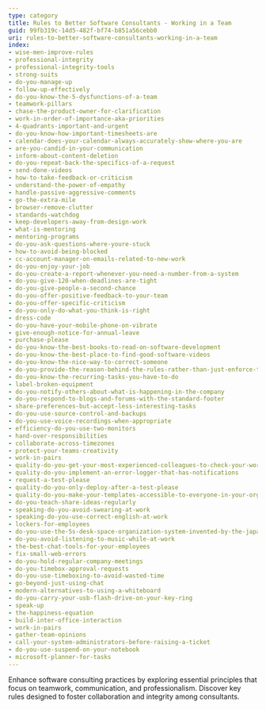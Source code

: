 ```yaml
---
type: category
title: Rules to Better Software Consultants - Working in a Team
guid: 99fb319c-14d5-482f-bf74-b851a56cebb0
uri: rules-to-better-software-consultants-working-in-a-team
index:
- wise-men-improve-rules
- professional-integrity
- professional-integrity-tools
- strong-suits
- do-you-manage-up
- follow-up-effectively
- do-you-know-the-5-dysfunctions-of-a-team
- teamwork-pillars
- chase-the-product-owner-for-clarification
- work-in-order-of-importance-aka-priorities
- 4-quadrants-important-and-urgent
- do-you-know-how-important-timesheets-are
- calendar-does-your-calendar-always-accurately-show-where-you-are
- are-you-candid-in-your-communication
- inform-about-content-deletion
- do-you-repeat-back-the-specifics-of-a-request
- send-done-videos
- how-to-take-feedback-or-criticism
- understand-the-power-of-empathy
- handle-passive-aggressive-comments
- go-the-extra-mile
- browser-remove-clutter
- standards-watchdog
- keep-developers-away-from-design-work
- what-is-mentoring
- mentoring-programs
- do-you-ask-questions-where-youre-stuck
- how-to-avoid-being-blocked
- cc-account-manager-on-emails-related-to-new-work
- do-you-enjoy-your-job
- do-you-create-a-report-whenever-you-need-a-number-from-a-system
- do-you-give-120-when-deadlines-are-tight
- do-you-give-people-a-second-chance
- do-you-offer-positive-feedback-to-your-team
- do-you-offer-specific-criticism
- do-you-only-do-what-you-think-is-right
- dress-code
- do-you-have-your-mobile-phone-on-vibrate
- give-enough-notice-for-annual-leave
- purchase-please
- do-you-know-the-best-books-to-read-on-software-development
- do-you-know-the-best-place-to-find-good-software-videos
- do-you-know-the-nice-way-to-correct-someone
- do-you-provide-the-reason-behind-the-rules-rather-than-just-enforce-them
- do-you-know-the-recurring-tasks-you-have-to-do
- label-broken-equipment
- do-you-notify-others-about-what-is-happening-in-the-company
- do-you-respond-to-blogs-and-forums-with-the-standard-footer
- share-preferences-but-accept-less-interesting-tasks
- do-you-use-source-control-and-backups
- do-you-use-voice-recordings-when-appropriate
- efficiency-do-you-use-two-monitors
- hand-over-responsibilities
- collaborate-across-timezones
- protect-your-teams-creativity
- work-in-pairs
- quality-do-you-get-your-most-experienced-colleagues-to-check-your-work
- quality-do-you-implement-an-error-logger-that-has-notifications
- request-a-test-please
- quality-do-you-only-deploy-after-a-test-please
- quality-do-you-make-your-templates-accessible-to-everyone-in-your-organisation
- do-you-teach-share-ideas-regularly
- speaking-do-you-avoid-swearing-at-work
- speaking-do-you-use-correct-english-at-work
- lockers-for-employees
- do-you-use-the-5s-desk-space-organization-system-invented-by-the-japanese
- do-you-avoid-listening-to-music-while-at-work
- the-best-chat-tools-for-your-employees
- fix-small-web-errors
- do-you-hold-regular-company-meetings
- do-you-timebox-approval-requests
- do-you-use-timeboxing-to-avoid-wasted-time
- go-beyond-just-using-chat
- modern-alternatives-to-using-a-whiteboard
- do-you-carry-your-usb-flash-drive-on-your-key-ring
- speak-up
- the-happiness-equation
- build-inter-office-interaction
- work-in-pairs
- gather-team-opinions
- call-your-system-administrators-before-raising-a-ticket
- do-you-use-suspend-on-your-notebook
- microsoft-planner-for-tasks
---
```


Enhance software consulting practices by exploring essential principles that focus on teamwork, communication, and professionalism. Discover key rules designed to foster collaboration and integrity among consultants.
